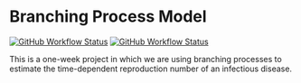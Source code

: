 # Branching Process Model

[![GitHub Workflow Status](https://img.shields.io/github/workflow/status/SABS-R3-Epidemiology/branchpro/Run%20Unit%20Tests%20on%20multiple%20OS?label=Build%20%28Multi-OS%29)](https://github.com/SABS-R3-Epidemiology/branchpro/actions?query=workflow%3A%22Run+Unit+Tests+on+multiple+OS%22)
[![GitHub Workflow Status](https://img.shields.io/github/workflow/status/SABS-R3-Epidemiology/branchpro/Run%20Unit%20Tests%20on%20multiple%20python%20versions?label=Build%20%28Multi-Python%29)](https://github.com/SABS-R3-Epidemiology/branchpro/actions?query=workflow%3A%22Run+Unit+Tests+on+multiple+python+versions%22)

This is a one-week project in which we are using branching processes to estimate the time-dependent reproduction number of an infectious disease.
